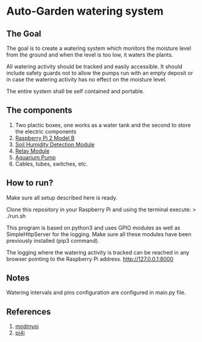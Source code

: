 # Auto-Garden watering system

## The Goal
The goal is to create a watering system which monitors the moisture level from the ground and when the level is too low, it waters the plants.

All watering activity should be tracked and easily accessible. It should include safety guards not to allow the pumps run with an empty deposit or in case the watering activity has no effect on the moisture level.

The entire system shall be self contained and portable.

## The components

 1. Two plactic boxes, one works as a water tank and the second to store the electric components
 2. [Raspberry Pi 2 Model B](https://en.wikipedia.org/wiki/Raspberry_Pi)
 3. [Soil Humidity Detection Module](https://www.ebay.de/itm/Soil-Hygrometer-Humidity-Detection-Module-Soil-Moisture-Water-Sensor-For-arduino/232462821136?hash=item361fdd2710:g:RtMAAOSweQBZn8ym)
 4. [Relay Module](http://www.ebay.de/itm/TWO-PCS-4-Kanale-Channel-5V-Relais-Relay-Module-fur-Arduino-UNO-Mega-DSP-AVR-ARM/231156577754?hash=item35d20175da:g:t9MAAOSwBahVQJPQ)
 5. [Aquarium Pump](https://www.amazon.de/gp/product/B00G3YSDCE/ref=oh_aui_detailpage_o00_s00?ie=UTF8&psc=1)
 6. Cables, tubes, switches, etc.

## How to run?

Make sure all setup described here is ready.

Clone this repository in your Raspberry Pi and using the terminal execute:
    > ./run.sh

This program is based on python3 and uses GPIO modules as well as SimpleHttpServer for the logging. Make sure all these modules have been previously installed (pip3 command).

The logging where the watering activity is tracked can be reached in any browser pointing to the Raspberry Pi address.
    http://127.0.0.1:8000

## Notes

Watering intervals and pins configuration are configured in main.py file.

## References

1. [modmypi](https://www.modmypi.com/blog/raspberry-pi-plant-pot-moisture-sensor-with-email-notification-tutorial)
2. [pi4j](http://pi4j.com/pins/model-2b-rev1.html)